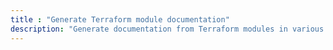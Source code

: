 ```yaml
---
title : "Generate Terraform module documentation"
description: "Generate documentation from Terraform modules in various output formats."
---
```

